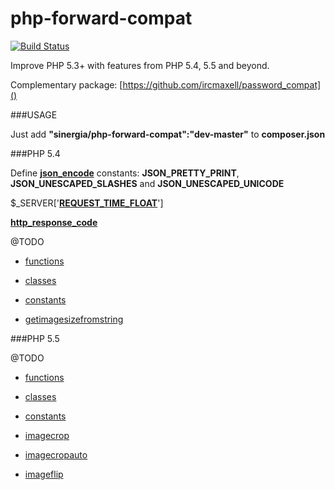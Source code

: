 php-forward-compat
==================

[![Build Status](https://travis-ci.org/sinergia/php-forward-compat.png?branch=master)](https://travis-ci.org/sinergia/php-forward-compat)

Improve PHP 5.3+ with features from PHP 5.4, 5.5 and beyond.

Complementary package: [https://github.com/ircmaxell/password_compat]()

###USAGE

Just add **"sinergia/php-forward-compat":"dev-master"** to **composer.json**

###PHP 5.4

Define **[json_encode](http://php.net/json-encode)** constants: **JSON_PRETTY_PRINT**, **JSON_UNESCAPED_SLASHES** and **JSON_UNESCAPED_UNICODE**

$_SERVER['[**REQUEST_TIME_FLOAT**](http://www.php.net/manual/en/reserved.variables.server.php#REQUEST_TIME_FLOAT)']

**[http_response_code](http://php.net/http_response_code)**

@TODO

- [functions](http://www.php.net/manual/pt_BR/migration54.functions.php)
- [classes](http://www.php.net/manual/pt_BR/migration54.classes.php)
- [constants](http://www.php.net/manual/pt_BR/migration54.global-constants.php)

- [getimagesizefromstring](http://php.net/getimagesizefromstring)


###PHP 5.5

@TODO

- [functions](http://www.php.net/manual/pt_BR/migration55.new-functions.php)
- [classes](http://www.php.net/manual/pt_BR/migration55.classes.php)
- [constants](http://www.php.net/manual/pt_BR/migration55.global-constants.php)

- [imagecrop](http://php.net/imagecrop)
- [imagecropauto](http://php.net/imagecropauto)
- [imageflip](http://php.net/imageflip)

